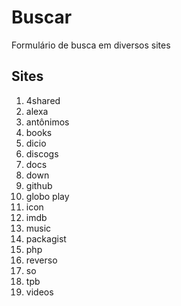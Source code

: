 # Buscar
Formulário de busca em diversos sites

## Sites
1. 4shared
1. alexa
1. antônimos
1. books
1. dicio
1. discogs
1. docs
1. down
1. github
1. globo play
1. icon
1. imdb
1. music
1. packagist
1. php
1. reverso
1. so
1. tpb
1. videos
